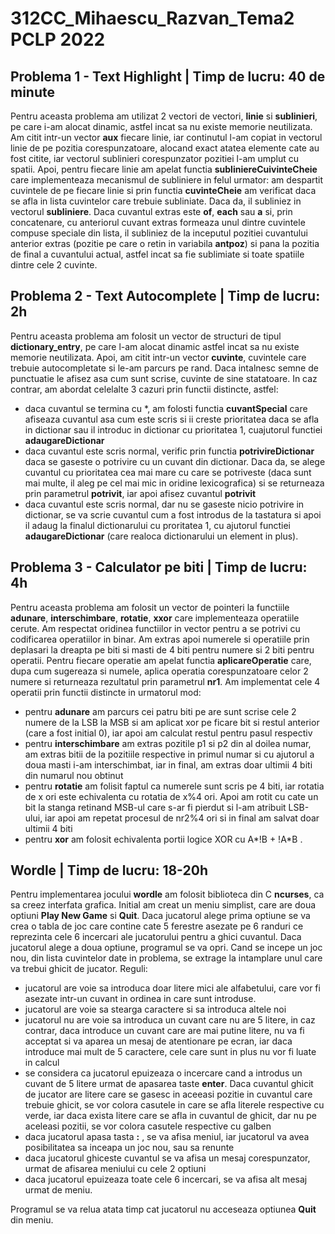 # 312CC_Mihaescu_Razvan_Tema2 PCLP 2022

## Problema 1 - Text Highlight | Timp de lucru: 40 de minute

Pentru aceasta problema am utilizat 2 vectori de vectori, **linie** si **sublinieri**, pe care i-am alocat dinamic, astfel incat sa nu existe memorie neutilizata. 
Am citit intr-un vector **aux** fiecare linie, iar continutul l-am copiat in vectorul linie de pe pozitia corespunzatoare, alocand exact atatea elemente cate au fost citite, iar vectorul sublinieri corespunzator pozitiei l-am umplut cu spatii.
Apoi, pentru fiecare linie am apelat functia **subliniereCuivinteCheie** care implementeaza mecanismul de subliniere in felul urmator: am despartit cuvintele de pe fiecare linie si prin functia **cuvinteCheie** am verificat daca se afla in lista cuvintelor care trebuie subliniate. Daca da, il subliniez in vectorul **subliniere**.
Daca cuvantul extras este **of**, **each** sau **a** si, prin concatenare, cu anteriorul cuvant extras formeaza unul dintre cuvintele compuse speciale din lista, il subliniez de la inceputul pozitiei cuvantului anterior extras (pozitie pe care o retin in variabila **antpoz**) si pana la pozitia de final a cuvantului actual, astfel incat sa fie sublimiate si toate spatiile dintre cele 2 cuvinte. 

## Problema 2 - Text Autocomplete | Timp de lucru: 2h

Pentru aceasta problema am folosit un vector de structuri de tipul **dictionary_entry**, pe care l-am alocat dinamic astfel incat sa nu existe memorie neutilizata. 
Apoi, am citit intr-un vector **cuvinte**, cuvintele care trebuie autocompletate si le-am parcurs pe rand. Daca intalnesc semne de punctuatie le afisez asa cum sunt scrise, cuvinte de sine statatoare.
In caz contrar, am abordat celelalte 3 cazuri prin functii distincte, astfel: 
  * daca cuvantul se termina cu *, am folosti functia **cuvantSpecial** care afiseaza cuvantul asa cum este scris si ii creste prioritatea daca se afla in dictionar sau il introduc in dictionar cu prioritatea 1, cuajutorul functiei **adaugareDictionar**
  * daca cuvantul este scris normal, verific prin functia **potrivireDictionar** daca se gaseste o potrivire cu un cuvant din dictionar. Daca da, se alege cuvantul cu prioritatea cea mai mare cu care se potriveste (daca sunt mai multe, il aleg pe cel mai mic in oridine lexicografica) si se returneaza prin parametrul **potrivit**, iar apoi afisez cuvantul **potrivit**
  * daca cuvantul este scris normal, dar nu se gaseste nicio potrivire in dictionar, se va scrie cuvantul cum a fost introdus de la tastatura si apoi il adaug la finalul dictionarului cu proritatea 1, cu ajutorul functiei **adaugareDictionar** (care realoca dictionarului un element in plus).
  
## Problema 3 - Calculator pe biti | Timp de lucru: 4h
  
Pentru aceasta problema am folosit un vector de pointeri la functiile **adunare**, **interschimbare**, **rotatie**, **xxor** care implementeaza operatiile cerute. Am respectat oridinea functiilor in vector pentru a se potrivi cu codificarea operatiilor in binar. 
Am extras apoi numerele si operatiile prin deplasari la dreapta pe biti si masti de 4 biti pentru numere si 2 biti pentru operatii.
Pentru fiecare operatie am apelat functia **aplicareOperatie** care, dupa cum sugereaza si numele, aplica operatia corespunzatoare celor 2 numere si returneaza rezultatul prin parametrul **nr1**.
Am implementat cele 4 operatii prin functii distincte in urmatorul mod:
  * pentru **adunare** am parcurs cei patru biti pe are sunt scrise cele 2 numere de la LSB la MSB si am aplicat xor pe ficare bit si restul anterior (care a fost initial 0), iar apoi am calculat restul pentru pasul respectiv
  * pentru **interschimbare** am extras pozitile p1 si p2 din al doilea numar, am extras bitii de la pozitiile respective in primul numar si cu ajutorul a doua masti i-am interschimbat, iar in final, am extras doar ultimii 4 biti din numarul nou obtinut
  * pentru **rotatie** am folisit faptul ca numerele sunt scris pe 4 biti, iar rotatia de x ori este echivalenta cu rotatia de x%4 ori. Apoi am rotit cu cate un bit la stanga retinand MSB-ul care s-ar fi pierdut si l-am atribuit LSB-ului, iar apoi am repetat procesul de nr2%4 ori si in final am salvat doar ultimii 4 biti
  * pentru **xor** am folosit echivalenta portii logice XOR cu A*!B + !A*B .
  
## **Wordle** | Timp de lucru: 18-20h

Pentru implementarea jocului **wordle** am folosit biblioteca din C **ncurses**, ca sa creez interfata grafica. 
Initial am creat un meniu simplist, care are doua optiuni **Play New Game** si **Quit**. Daca jucatorul alege prima optiune se va crea o tabla de joc care contine cate 5 ferestre asezate pe 6 randuri ce reprezinta cele 6 incercari ale jucatorului pentru a ghici cuvantul. Daca jucatorul alege a doua optiune, programul se va opri.
Cand se incepe un joc nou, din lista cuvintelor date in problema, se extrage la intamplare unul care va trebui ghicit de jucator. 
Reguli:
 * jucatorul are voie sa introduca doar litere mici ale alfabetului, care vor fi asezate intr-un cuvant in ordinea in care sunt introduse. 
 * jucatorul are voie sa stearga caractere si sa introduca altele noi
 * jucatorul nu are voie sa introduca un cuvant care nu are 5 litere, in caz contrar, daca introduce un cuvant care are mai putine litere, nu va fi acceptat si va aparea un mesaj de atentionare pe ecran, iar daca introduce mai mult de 5 caractere, cele care sunt in plus nu vor fi luate in calcul
 * se considera ca jucatorul epuizeaza o incercare cand a introdus un cuvant de 5 litere urmat de apasarea taste **enter**. Daca cuvantul ghicit de jucator are litere care se gasesc in aceeasi pozitie in cuvantul care trebuie ghicit, se vor colora casutele in care se afla literele respective cu verde, iar daca exista litere care se afla in cuvantul de ghicit, dar nu pe aceleasi pozitii, se vor colora casutele respective cu galben 
 * daca jucatorul apasa tasta **:** , se va afisa meniul, iar jucatorul va avea posibilitatea sa inceapa un joc nou, sau sa renunte
 * daca jucatorul ghiceste cuvantul se va afisa un mesaj corespunzator, urmat de afisarea meniului cu cele 2 optiuni
 * daca jucatorul epuizeaza toate cele 6 incercari, se va afisa alt mesaj urmat de meniu.

Programul se va relua atata timp cat jucatorul nu acceseaza optiunea **Quit** din meniu.

